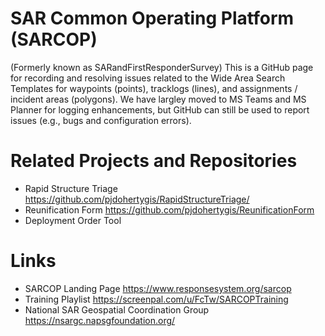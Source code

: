 # SAR Common Operating Platform (SARCOP)
(Formerly known as SARandFirstResponderSurvey)
This is a GitHub page for recording and resolving issues related to the Wide Area Search Templates for waypoints (points), tracklogs (lines), and assignments / incident areas (polygons). We have largley moved to MS Teams and MS Planner for logging enhancements, but GitHub can still be used to report issues (e.g., bugs and configuration errors).

# Related Projects and Repositories
- Rapid Structure Triage https://github.com/pjdohertygis/RapidStructureTriage/
- Reunification Form https://github.com/pjdohertygis/ReunificationForm
- Deployment Order Tool

# Links
- SARCOP Landing Page https://www.responsesystem.org/sarcop
- Training Playlist https://screenpal.com/u/FcTw/SARCOPTraining
- National SAR Geospatial Coordination Group https://nsargc.napsgfoundation.org/

